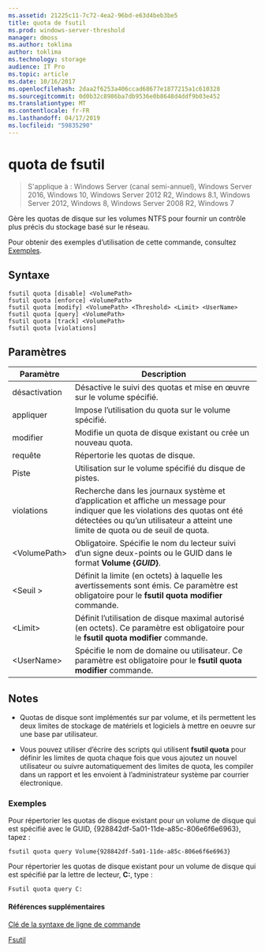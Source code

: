 ```yaml
---
ms.assetid: 21225c11-7c72-4ea2-96bd-e63d4beb3be5
title: quota de fsutil
ms.prod: windows-server-threshold
manager: dmoss
ms.author: toklima
author: toklima
ms.technology: storage
audience: IT Pro
ms.topic: article
ms.date: 10/16/2017
ms.openlocfilehash: 2daa2f6253a406ccad68677e1877215a1c610328
ms.sourcegitcommit: 0d0b32c8986ba7db9536e0b8648d4ddf9b03e452
ms.translationtype: MT
ms.contentlocale: fr-FR
ms.lasthandoff: 04/17/2019
ms.locfileid: "59835290"
---
```

# <a name="fsutil-quota"></a>quota de fsutil
>S'applique à : Windows Server (canal semi-annuel), Windows Server 2016, Windows 10, Windows Server 2012 R2, Windows 8.1, Windows Server 2012, Windows 8, Windows Server 2008 R2, Windows 7

Gère les quotas de disque sur les volumes NTFS pour fournir un contrôle plus précis du stockage basé sur le réseau.

Pour obtenir des exemples d’utilisation de cette commande, consultez [Exemples](#BKMK_examples).

## <a name="syntax"></a>Syntaxe

```
fsutil quota [disable] <VolumePath>
fsutil quota [enforce] <VolumePath>
fsutil quota [modify] <VolumePath> <Threshold> <Limit> <UserName>
fsutil quota [query] <VolumePath>
fsutil quota [track] <VolumePath>
fsutil quota [violations]
```

## <a name="parameters"></a>Paramètres

|Paramètre|Description|
|-------------|---------------|
|désactivation|Désactive le suivi des quotas et mise en œuvre sur le volume spécifié.|
|appliquer|Impose l’utilisation du quota sur le volume spécifié.|
|modifier|Modifie un quota de disque existant ou crée un nouveau quota.|
|requête|Répertorie les quotas de disque.|
|Piste|Utilisation sur le volume spécifié du disque de pistes.|
|violations|Recherche dans les journaux système et d’application et affiche un message pour indiquer que les violations des quotas ont été détectées ou qu’un utilisateur a atteint une limite de quota ou de seuil de quota.|
|\<VolumePath>|Obligatoire. Spécifie le nom du lecteur suivi d’un signe deux-points ou le GUID dans le format **Volume {***GUID***}**.|
|\<Seuil >|Définit la limite (en octets) à laquelle les avertissements sont émis. Ce paramètre est obligatoire pour le **fsutil quota modifier** commande.|
|\<Limit>|Définit l’utilisation de disque maximal autorisé (en octets). Ce paramètre est obligatoire pour le **fsutil quota modifier** commande.|
|\<UserName>|Spécifie le nom de domaine ou utilisateur. Ce paramètre est obligatoire pour le **fsutil quota modifier** commande.|

## <a name="remarks"></a>Notes

-   Quotas de disque sont implémentés sur par volume, et ils permettent les deux limites de stockage de matériels et logiciels à mettre en oeuvre sur une base par utilisateur.

-   Vous pouvez utiliser d’écrire des scripts qui utilisent **fsutil quota** pour définir les limites de quota chaque fois que vous ajoutez un nouvel utilisateur ou suivre automatiquement des limites de quota, les compiler dans un rapport et les envoient à l’administrateur système par courrier électronique.

### <a name="BKMK_examples"></a>Exemples
Pour répertorier les quotas de disque existant pour un volume de disque qui est spécifié avec le GUID, {928842df-5a01-11de-a85c-806e6f6e6963}, tapez :

```
fsutil quota query Volume{928842df-5a01-11de-a85c-806e6f6e6963}
```

Pour répertorier les quotas de disque existant pour un volume de disque qui est spécifié par la lettre de lecteur, **C:**, type :

```
Fsutil quota query C:
```

#### <a name="additional-references"></a>Références supplémentaires
[Clé de la syntaxe de ligne de commande](Command-Line-Syntax-Key.md)

[Fsutil](Fsutil.md)


